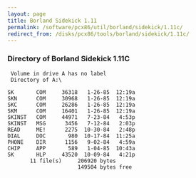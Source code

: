 ```yaml
---
layout: page
title: Borland Sidekick 1.11
permalink: /software/pcx86/util/borland/sidekick/1.11c/
redirect_from: /disks/pcx86/tools/borland/sidekick/1.11c/
---
```


### Directory of Borland Sidekick 1.11C

     Volume in drive A has no label
     Directory of A:\

    SK       COM     36318   1-26-85  12:19a
    SKN      COM     30968   1-26-85  12:19a
    SKC      COM     26286   1-26-85  12:19a
    SKM      COM     16401   1-26-85  12:19a
    SKINST   COM     44971   7-23-84   4:53p
    SKINST   MSG      3456   7-12-84   2:03p
    READ     ME!      2275  10-30-84   2:48p
    DIAL     DOC       980  10-17-84  11:25a
    PHONE    DIR      1156   9-02-84   4:59a
    CHIP     APP       589   1-04-85  10:43a
    SK       HLP     43520  10-09-84   4:21p
           11 file(s)     206920 bytes
                          149504 bytes free

